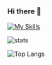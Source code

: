 ### Hi there 👋

[![My Skills](https://skillicons.dev/icons?i=cs,net,js,bash,postgres,azure,redis,visualstudio,git,docker,kubernetes,elasticsearch,linux&theme=light)](https://skillicons.dev)
<!-- `cute color` -->

![stats](https://github-readme-stats.vercel.app/api?username=semizse&count_private=true&show_icons=true&icon_color=fff&bg_color=30,953cad,512bd4,32aeea&title_color=fff&text_color=fff&border_color=fff)

![Top Langs](https://github-readme-stats.vercel.app/api/top-langs/?username=semizse&layout=compact&bg_color=30,953cad,512bd4,32aeea&title_color=fff&text_color=fff&border_color=fff)

<!--
**semizse/semizse** is a ✨ _special_ ✨ repository because its `README.md` (this file) appears on your GitHub profile.

Here are some ideas to get you started:

- 🔭 I’m currently working on ...
- 🌱 I’m currently learning ...
- 👯 I’m looking to collaborate on ...
- 🤔 I’m looking for help with ...
- 💬 Ask me about ...
- 📫 How to reach me: ...
- 😄 Pronouns: ...
- ⚡ Fun fact: ...
-->
